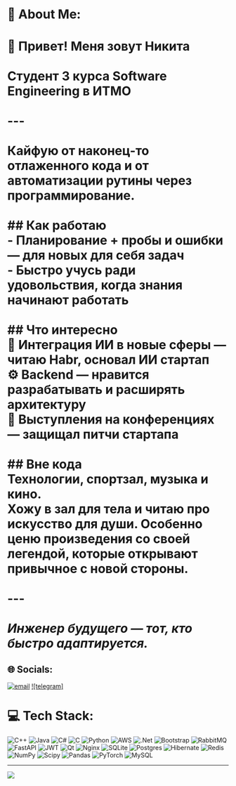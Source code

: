 # 💫 About Me:
# 👋 Привет! Меня зовут Никита<br><br>**Студент 3 курса Software Engineering** в ИТМО  <br><br>---<br><br>Кайфую от наконец-то отлаженного кода и от автоматизации рутины через программирование.<br><br>## Как работаю<br>- **Планирование + пробы и ошибки** — для новых для себя задач<br>- **Быстро учусь** ради удовольствия, когда знания начинают работать<br><br>## Что интересно<br>🤖 **Интеграция ИИ в новые сферы** — читаю Habr, основал ИИ стартап<br>⚙️ **Backend** — нравится разрабатывать и расширять архитектуру<br>🎤 **Выступления на конференциях** — защищал питчи стартапа<br><br>## Вне кода<br>**Технологии, спортзал, музыка и кино.**<br>Хожу в зал для тела и читаю про искусство для души. Особенно ценю произведения со своей легендой, которые открывают привычное с новой стороны.<br><br>---<br><br>*Инженер будущего — тот, кто быстро адаптируется.*


## 🌐 Socials:
[![email](https://img.shields.io/badge/Email-D14836?logo=gmail&logoColor=white)](mailto:evtuh.n@outlook.com) 
[![telegram]](https://t.me/n_evtuh)

# 💻 Tech Stack:
![C++](https://img.shields.io/badge/c++-%2300599C.svg?style=for-the-badge&logo=c%2B%2B&logoColor=white) ![Java](https://img.shields.io/badge/java-%23ED8B00.svg?style=for-the-badge&logo=openjdk&logoColor=white) ![C#](https://img.shields.io/badge/c%23-%23239120.svg?style=for-the-badge&logo=csharp&logoColor=white) ![C](https://img.shields.io/badge/c-%2300599C.svg?style=for-the-badge&logo=c&logoColor=white) ![Python](https://img.shields.io/badge/python-3670A0?style=for-the-badge&logo=python&logoColor=ffdd54) ![AWS](https://img.shields.io/badge/AWS-%23FF9900.svg?style=for-the-badge&logo=amazon-aws&logoColor=white) ![.Net](https://img.shields.io/badge/.NET-5C2D91?style=for-the-badge&logo=.net&logoColor=white) ![Bootstrap](https://img.shields.io/badge/bootstrap-%238511FA.svg?style=for-the-badge&logo=bootstrap&logoColor=white) ![RabbitMQ](https://img.shields.io/badge/rabbitmq-FF6600?style=for-the-badge&logo=rabbitmq&logoColor=white) ![FastAPI](https://img.shields.io/badge/FastAPI-005571?style=for-the-badge&logo=fastapi) ![JWT](https://img.shields.io/badge/JWT-black?style=for-the-badge&logo=JSON%20web%20tokens) ![Qt](https://img.shields.io/badge/Qt-%23217346.svg?style=for-the-badge&logo=Qt&logoColor=white) ![Nginx](https://img.shields.io/badge/nginx-%23009639.svg?style=for-the-badge&logo=nginx&logoColor=white) ![SQLite](https://img.shields.io/badge/sqlite-%2307405e.svg?style=for-the-badge&logo=sqlite&logoColor=white) ![Postgres](https://img.shields.io/badge/postgres-%23316192.svg?style=for-the-badge&logo=postgresql&logoColor=white) ![Hibernate](https://img.shields.io/badge/Hibernate-59666C?style=for-the-badge&logo=Hibernate&logoColor=white) ![Redis](https://img.shields.io/badge/redis-%23DD0031.svg?style=for-the-badge&logo=redis&logoColor=white) ![NumPy](https://img.shields.io/badge/numpy-%23013243.svg?style=for-the-badge&logo=numpy&logoColor=white) ![Scipy](https://img.shields.io/badge/SciPy-%230C55A5.svg?style=for-the-badge&logo=scipy&logoColor=%white) ![Pandas](https://img.shields.io/badge/pandas-%23150458.svg?style=for-the-badge&logo=pandas&logoColor=white) ![PyTorch](https://img.shields.io/badge/PyTorch-%23EE4C2C.svg?style=for-the-badge&logo=PyTorch&logoColor=white) ![MySQL](https://img.shields.io/badge/mysql-4479A1.svg?style=for-the-badge&logo=mysql&logoColor=white)


---
[![](https://visitcount.itsvg.in/api?id=NikEvt&icon=0&color=0)](https://visitcount.itsvg.in)
